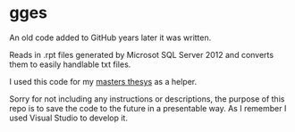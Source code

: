 # gges

An old code added to GitHub years later it was written.

Reads in .rpt files generated by Microsot SQL Server 2012 and converts them to easily handlable txt files.

I used this code for my [masters thesys](http://adamrudolf.web.elte.hu/MSc_szakdolgozat.pdf) as a helper.

Sorry for not including any instructions or descriptions, the purpose of this repo is to save the code to the future in a presentable way. As I remember I used Visual Studio to develop it.